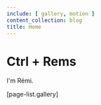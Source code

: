 ```yaml
---
include: [ gallery, motion ]
content_collection: blog
title: Home
---
```


# Ctrl + Rems

I'm Rémi.

[page-list.gallery]
